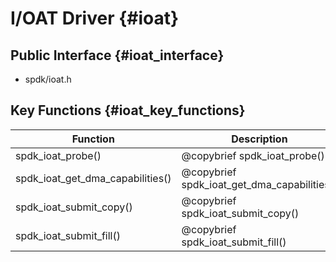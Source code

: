 # I/OAT Driver {#ioat}

## Public Interface {#ioat_interface}

- spdk/ioat.h

## Key Functions {#ioat_key_functions}

Function                                | Description
--------------------------------------- | -----------
spdk_ioat_probe()                       | @copybrief spdk_ioat_probe()
spdk_ioat_get_dma_capabilities()        | @copybrief spdk_ioat_get_dma_capabilities()
spdk_ioat_submit_copy()                 | @copybrief spdk_ioat_submit_copy()
spdk_ioat_submit_fill()                 | @copybrief spdk_ioat_submit_fill()
